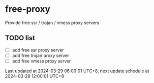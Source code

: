 
# free-proxy
Provide free ssr / trojan / vmess proxy servers


## TODO list
- [ ] add free ssr proxy server
- [ ] add free trojan proxy server
- [ ] add free vmess proxy server

Last updated at 2024-03-29 06:00:01 UTC+8, next update schedule at 2024-03-29 12:00:01 UTC+8

